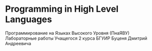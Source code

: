 # Programming in High Level Languages
Программирование на Языках Высокого Уровня (ПнаЯВУ)
Лабораторные работы
Учащегося 2 курса БГУИР
Буценя Дмитрий Андреевича

